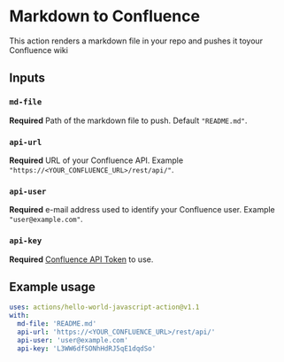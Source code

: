 # Markdown to Confluence

This action renders a markdown file in your repo and pushes it toyour Confluence wiki

## Inputs

### `md-file`

**Required** Path of the markdown file to push. Default `"README.md"`.

### `api-url`

**Required** URL of your Confluence API. Example `"https://<YOUR_CONFLUENCE_URL>/rest/api/"`.

### `api-user`

**Required** e-mail address used to identify your Confluence user. Example `"user@example.com"`.

### `api-key`

**Required** [Confluence API Token](https://confluence.atlassian.com/cloud/api-tokens-938839638.html) to use.

## Example usage
```yaml
uses: actions/hello-world-javascript-action@v1.1
with:
  md-file: 'README.md'
  api-url: 'https://<YOUR_CONFLUENCE_URL>/rest/api/'
  api-user: 'user@example.com'
  api-key: 'L3WW6dfSONhHdRJ5qE1dqdSo'
```
